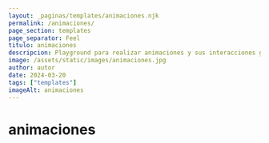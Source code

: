 ```yaml
---
layout: _paginas/templates/animaciones.njk
permalink: /animaciones/
page_section: templates
page_separator: Feel
titulo: animaciones
descripcion: Playground para realizar animaciones y sus interacciones globales
image: /assets/static/images/animaciones.jpg
author: autor
date: 2024-03-20 
tags: ["templates"]
imageAlt: animaciones
---
```

# animaciones
